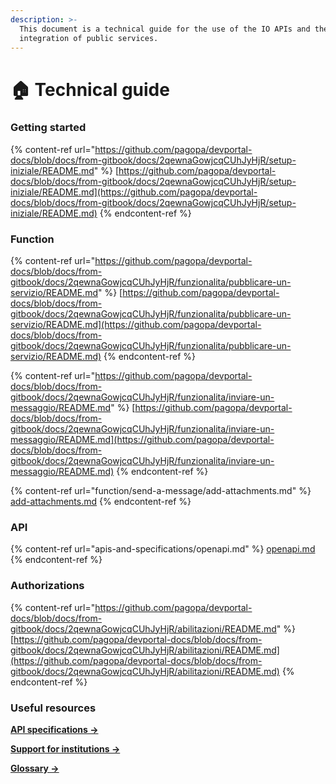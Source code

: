 ```yaml
---
description: >-
  This document is a technical guide for the use of the IO APIs and the
  integration of public services.
---
```


# 🏠 Technical guide

### Getting started

{% content-ref url="https://github.com/pagopa/devportal-docs/blob/docs/from-gitbook/docs/2qewnaGowjcqCUhJyHjR/setup-iniziale/README.md" %}
[https://github.com/pagopa/devportal-docs/blob/docs/from-gitbook/docs/2qewnaGowjcqCUhJyHjR/setup-iniziale/README.md](https://github.com/pagopa/devportal-docs/blob/docs/from-gitbook/docs/2qewnaGowjcqCUhJyHjR/setup-iniziale/README.md)
{% endcontent-ref %}

### Function

{% content-ref url="https://github.com/pagopa/devportal-docs/blob/docs/from-gitbook/docs/2qewnaGowjcqCUhJyHjR/funzionalita/pubblicare-un-servizio/README.md" %}
[https://github.com/pagopa/devportal-docs/blob/docs/from-gitbook/docs/2qewnaGowjcqCUhJyHjR/funzionalita/pubblicare-un-servizio/README.md](https://github.com/pagopa/devportal-docs/blob/docs/from-gitbook/docs/2qewnaGowjcqCUhJyHjR/funzionalita/pubblicare-un-servizio/README.md)
{% endcontent-ref %}

{% content-ref url="https://github.com/pagopa/devportal-docs/blob/docs/from-gitbook/docs/2qewnaGowjcqCUhJyHjR/funzionalita/inviare-un-messaggio/README.md" %}
[https://github.com/pagopa/devportal-docs/blob/docs/from-gitbook/docs/2qewnaGowjcqCUhJyHjR/funzionalita/inviare-un-messaggio/README.md](https://github.com/pagopa/devportal-docs/blob/docs/from-gitbook/docs/2qewnaGowjcqCUhJyHjR/funzionalita/inviare-un-messaggio/README.md)
{% endcontent-ref %}

{% content-ref url="function/send-a-message/add-attachments.md" %}
[add-attachments.md](function/send-a-message/add-attachments.md)
{% endcontent-ref %}

### API

{% content-ref url="apis-and-specifications/openapi.md" %}
[openapi.md](apis-and-specifications/openapi.md)
{% endcontent-ref %}

### Authorizations

{% content-ref url="https://github.com/pagopa/devportal-docs/blob/docs/from-gitbook/docs/2qewnaGowjcqCUhJyHjR/abilitazioni/README.md" %}
[https://github.com/pagopa/devportal-docs/blob/docs/from-gitbook/docs/2qewnaGowjcqCUhJyHjR/abilitazioni/README.md](https://github.com/pagopa/devportal-docs/blob/docs/from-gitbook/docs/2qewnaGowjcqCUhJyHjR/abilitazioni/README.md)
{% endcontent-ref %}

### Useful resources

[**API specifications ->**](https://developer.io.italia.it/openapi.html)

[**Support for institutions ->**](https://docs.pagopa.it/kb-enti)

[**Glossary ->**](useful-resources/glossary.md)

